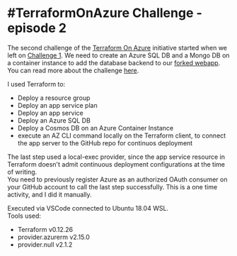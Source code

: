 # #TerraformOnAzure Challenge - episode 2

The second challenge of the [Terraform On Azure](https://github.com/Terraform-On-Azure-Workshop/terraform-azure-hashiconf2020) initiative started when we left on [Challenge 1](https://github.com/Terraform-On-Azure-Workshop/terraform-azure-hashiconf2020/blob/main/challenges/challenge1/Readme.md).
We need to create an Azure SQL DB and a Mongo DB on a container instance to add the database backend to our [forked webapp](https://github.com/OmegaMadLab/AzureEats-Website).  
You can read more about the challenge [here](https://github.com/Terraform-On-Azure-Workshop/terraform-azure-hashiconf2020/blob/main/challenges/challenge2/Readme.md).

I used Terraform to:
- Deploy a resource group
- Deploy an app service plan
- Deploy an app service
- Deploy an Azure SQL DB
- Deploy a Cosmos DB on an Azure Container Instance
- execute an AZ CLI command locally on the Terraform client, to connect the app server to the GitHub repo for continuos deployment

The last step used a local-exec provider, since the app service resource in Terraform doesn't admit continuous deployment configurations at the time of writing.  
You need to previously register Azure as an authorized OAuth consumer on your GitHub account to call the last step successfully. This is a one time activity, and I did it manually.

Executed via VSCode connected to Ubuntu 18.04 WSL.  
Tools used:
+ Terraform v0.12.26
+ provider.azurerm v2.15.0
+ provider.null v2.1.2